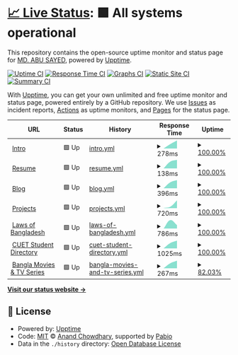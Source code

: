 # [📈 Live Status](https://status.sayed.app): <!--live status--> **🟩 All systems operational**

This repository contains the open-source uptime monitor and status page for [MD. ABU SAYED](https://sayed.page), powered by [Upptime](https://github.com/upptime/upptime).

[![Uptime CI](https://github.com/abusayed0206/status/workflows/Uptime%20CI/badge.svg)](https://github.com/abusayed0206/status/actions?query=workflow%3A%22Uptime+CI%22)
[![Response Time CI](https://github.com/abusayed0206/status/workflows/Response%20Time%20CI/badge.svg)](https://github.com/abusayed0206/status/actions?query=workflow%3A%22Response+Time+CI%22)
[![Graphs CI](https://github.com/abusayed0206/status/workflows/Graphs%20CI/badge.svg)](https://github.com/abusayed0206/status/actions?query=workflow%3A%22Graphs+CI%22)
[![Static Site CI](https://github.com/abusayed0206/status/workflows/Static%20Site%20CI/badge.svg)](https://github.com/abusayed0206/status/actions?query=workflow%3A%22Static+Site+CI%22)
[![Summary CI](https://github.com/abusayed0206/status/workflows/Summary%20CI/badge.svg)](https://github.com/abusayed0206/status/actions?query=workflow%3A%22Summary+CI%22)

With [Upptime](https://upptime.js.org), you can get your own unlimited and free uptime monitor and status page, powered entirely by a GitHub repository. We use [Issues](https://github.com/abusayed0206/status/issues) as incident reports, [Actions](https://github.com/abusayed0206/status/actions) as uptime monitors, and [Pages](https://status.sayed.app) for the status page.

<!--start: status pages-->
<!-- This summary is generated by Upptime (https://github.com/upptime/upptime) -->
<!-- Do not edit this manually, your changes will be overwritten -->
<!-- prettier-ignore -->
| URL | Status | History | Response Time | Uptime |
| --- | ------ | ------- | ------------- | ------ |
| <img alt="" src="https://icons.duckduckgo.com/ip3/sayed.page.ico" height="13"> [Intro](https://sayed.page) | 🟩 Up | [intro.yml](https://github.com/abusayed0206/status/commits/HEAD/history/intro.yml) | <details><summary><img alt="Response time graph" src="./graphs/intro/response-time-week.png" height="20"> 278ms</summary><br><a href="https://status.sayed.app/history/intro"><img alt="Response time 278" src="https://img.shields.io/endpoint?url=https%3A%2F%2Fraw.githubusercontent.com%2Fabusayed0206%2Fstatus%2FHEAD%2Fapi%2Fintro%2Fresponse-time.json"></a><br><a href="https://status.sayed.app/history/intro"><img alt="24-hour response time 278" src="https://img.shields.io/endpoint?url=https%3A%2F%2Fraw.githubusercontent.com%2Fabusayed0206%2Fstatus%2FHEAD%2Fapi%2Fintro%2Fresponse-time-day.json"></a><br><a href="https://status.sayed.app/history/intro"><img alt="7-day response time 278" src="https://img.shields.io/endpoint?url=https%3A%2F%2Fraw.githubusercontent.com%2Fabusayed0206%2Fstatus%2FHEAD%2Fapi%2Fintro%2Fresponse-time-week.json"></a><br><a href="https://status.sayed.app/history/intro"><img alt="30-day response time 278" src="https://img.shields.io/endpoint?url=https%3A%2F%2Fraw.githubusercontent.com%2Fabusayed0206%2Fstatus%2FHEAD%2Fapi%2Fintro%2Fresponse-time-month.json"></a><br><a href="https://status.sayed.app/history/intro"><img alt="1-year response time 278" src="https://img.shields.io/endpoint?url=https%3A%2F%2Fraw.githubusercontent.com%2Fabusayed0206%2Fstatus%2FHEAD%2Fapi%2Fintro%2Fresponse-time-year.json"></a></details> | <details><summary><a href="https://status.sayed.app/history/intro">100.00%</a></summary><a href="https://status.sayed.app/history/intro"><img alt="All-time uptime 100.00%" src="https://img.shields.io/endpoint?url=https%3A%2F%2Fraw.githubusercontent.com%2Fabusayed0206%2Fstatus%2FHEAD%2Fapi%2Fintro%2Fuptime.json"></a><br><a href="https://status.sayed.app/history/intro"><img alt="24-hour uptime 100.00%" src="https://img.shields.io/endpoint?url=https%3A%2F%2Fraw.githubusercontent.com%2Fabusayed0206%2Fstatus%2FHEAD%2Fapi%2Fintro%2Fuptime-day.json"></a><br><a href="https://status.sayed.app/history/intro"><img alt="7-day uptime 100.00%" src="https://img.shields.io/endpoint?url=https%3A%2F%2Fraw.githubusercontent.com%2Fabusayed0206%2Fstatus%2FHEAD%2Fapi%2Fintro%2Fuptime-week.json"></a><br><a href="https://status.sayed.app/history/intro"><img alt="30-day uptime 100.00%" src="https://img.shields.io/endpoint?url=https%3A%2F%2Fraw.githubusercontent.com%2Fabusayed0206%2Fstatus%2FHEAD%2Fapi%2Fintro%2Fuptime-month.json"></a><br><a href="https://status.sayed.app/history/intro"><img alt="1-year uptime 100.00%" src="https://img.shields.io/endpoint?url=https%3A%2F%2Fraw.githubusercontent.com%2Fabusayed0206%2Fstatus%2FHEAD%2Fapi%2Fintro%2Fuptime-year.json"></a></details>
| <img alt="" src="https://icons.duckduckgo.com/ip3/abusayed.dev.ico" height="13"> [Resume](https://abusayed.dev) | 🟩 Up | [resume.yml](https://github.com/abusayed0206/status/commits/HEAD/history/resume.yml) | <details><summary><img alt="Response time graph" src="./graphs/resume/response-time-week.png" height="20"> 138ms</summary><br><a href="https://status.sayed.app/history/resume"><img alt="Response time 138" src="https://img.shields.io/endpoint?url=https%3A%2F%2Fraw.githubusercontent.com%2Fabusayed0206%2Fstatus%2FHEAD%2Fapi%2Fresume%2Fresponse-time.json"></a><br><a href="https://status.sayed.app/history/resume"><img alt="24-hour response time 138" src="https://img.shields.io/endpoint?url=https%3A%2F%2Fraw.githubusercontent.com%2Fabusayed0206%2Fstatus%2FHEAD%2Fapi%2Fresume%2Fresponse-time-day.json"></a><br><a href="https://status.sayed.app/history/resume"><img alt="7-day response time 138" src="https://img.shields.io/endpoint?url=https%3A%2F%2Fraw.githubusercontent.com%2Fabusayed0206%2Fstatus%2FHEAD%2Fapi%2Fresume%2Fresponse-time-week.json"></a><br><a href="https://status.sayed.app/history/resume"><img alt="30-day response time 138" src="https://img.shields.io/endpoint?url=https%3A%2F%2Fraw.githubusercontent.com%2Fabusayed0206%2Fstatus%2FHEAD%2Fapi%2Fresume%2Fresponse-time-month.json"></a><br><a href="https://status.sayed.app/history/resume"><img alt="1-year response time 138" src="https://img.shields.io/endpoint?url=https%3A%2F%2Fraw.githubusercontent.com%2Fabusayed0206%2Fstatus%2FHEAD%2Fapi%2Fresume%2Fresponse-time-year.json"></a></details> | <details><summary><a href="https://status.sayed.app/history/resume">100.00%</a></summary><a href="https://status.sayed.app/history/resume"><img alt="All-time uptime 100.00%" src="https://img.shields.io/endpoint?url=https%3A%2F%2Fraw.githubusercontent.com%2Fabusayed0206%2Fstatus%2FHEAD%2Fapi%2Fresume%2Fuptime.json"></a><br><a href="https://status.sayed.app/history/resume"><img alt="24-hour uptime 100.00%" src="https://img.shields.io/endpoint?url=https%3A%2F%2Fraw.githubusercontent.com%2Fabusayed0206%2Fstatus%2FHEAD%2Fapi%2Fresume%2Fuptime-day.json"></a><br><a href="https://status.sayed.app/history/resume"><img alt="7-day uptime 100.00%" src="https://img.shields.io/endpoint?url=https%3A%2F%2Fraw.githubusercontent.com%2Fabusayed0206%2Fstatus%2FHEAD%2Fapi%2Fresume%2Fuptime-week.json"></a><br><a href="https://status.sayed.app/history/resume"><img alt="30-day uptime 100.00%" src="https://img.shields.io/endpoint?url=https%3A%2F%2Fraw.githubusercontent.com%2Fabusayed0206%2Fstatus%2FHEAD%2Fapi%2Fresume%2Fuptime-month.json"></a><br><a href="https://status.sayed.app/history/resume"><img alt="1-year uptime 100.00%" src="https://img.shields.io/endpoint?url=https%3A%2F%2Fraw.githubusercontent.com%2Fabusayed0206%2Fstatus%2FHEAD%2Fapi%2Fresume%2Fuptime-year.json"></a></details>
| <img alt="" src="https://icons.duckduckgo.com/ip3/blog.abusayed.dev.ico" height="13"> [Blog](https://blog.abusayed.dev/) | 🟩 Up | [blog.yml](https://github.com/abusayed0206/status/commits/HEAD/history/blog.yml) | <details><summary><img alt="Response time graph" src="./graphs/blog/response-time-week.png" height="20"> 396ms</summary><br><a href="https://status.sayed.app/history/blog"><img alt="Response time 396" src="https://img.shields.io/endpoint?url=https%3A%2F%2Fraw.githubusercontent.com%2Fabusayed0206%2Fstatus%2FHEAD%2Fapi%2Fblog%2Fresponse-time.json"></a><br><a href="https://status.sayed.app/history/blog"><img alt="24-hour response time 396" src="https://img.shields.io/endpoint?url=https%3A%2F%2Fraw.githubusercontent.com%2Fabusayed0206%2Fstatus%2FHEAD%2Fapi%2Fblog%2Fresponse-time-day.json"></a><br><a href="https://status.sayed.app/history/blog"><img alt="7-day response time 396" src="https://img.shields.io/endpoint?url=https%3A%2F%2Fraw.githubusercontent.com%2Fabusayed0206%2Fstatus%2FHEAD%2Fapi%2Fblog%2Fresponse-time-week.json"></a><br><a href="https://status.sayed.app/history/blog"><img alt="30-day response time 396" src="https://img.shields.io/endpoint?url=https%3A%2F%2Fraw.githubusercontent.com%2Fabusayed0206%2Fstatus%2FHEAD%2Fapi%2Fblog%2Fresponse-time-month.json"></a><br><a href="https://status.sayed.app/history/blog"><img alt="1-year response time 396" src="https://img.shields.io/endpoint?url=https%3A%2F%2Fraw.githubusercontent.com%2Fabusayed0206%2Fstatus%2FHEAD%2Fapi%2Fblog%2Fresponse-time-year.json"></a></details> | <details><summary><a href="https://status.sayed.app/history/blog">100.00%</a></summary><a href="https://status.sayed.app/history/blog"><img alt="All-time uptime 100.00%" src="https://img.shields.io/endpoint?url=https%3A%2F%2Fraw.githubusercontent.com%2Fabusayed0206%2Fstatus%2FHEAD%2Fapi%2Fblog%2Fuptime.json"></a><br><a href="https://status.sayed.app/history/blog"><img alt="24-hour uptime 100.00%" src="https://img.shields.io/endpoint?url=https%3A%2F%2Fraw.githubusercontent.com%2Fabusayed0206%2Fstatus%2FHEAD%2Fapi%2Fblog%2Fuptime-day.json"></a><br><a href="https://status.sayed.app/history/blog"><img alt="7-day uptime 100.00%" src="https://img.shields.io/endpoint?url=https%3A%2F%2Fraw.githubusercontent.com%2Fabusayed0206%2Fstatus%2FHEAD%2Fapi%2Fblog%2Fuptime-week.json"></a><br><a href="https://status.sayed.app/history/blog"><img alt="30-day uptime 100.00%" src="https://img.shields.io/endpoint?url=https%3A%2F%2Fraw.githubusercontent.com%2Fabusayed0206%2Fstatus%2FHEAD%2Fapi%2Fblog%2Fuptime-month.json"></a><br><a href="https://status.sayed.app/history/blog"><img alt="1-year uptime 100.00%" src="https://img.shields.io/endpoint?url=https%3A%2F%2Fraw.githubusercontent.com%2Fabusayed0206%2Fstatus%2FHEAD%2Fapi%2Fblog%2Fuptime-year.json"></a></details>
| <img alt="" src="https://icons.duckduckgo.com/ip3/sayed.app.ico" height="13"> [Projects](https://sayed.app) | 🟩 Up | [projects.yml](https://github.com/abusayed0206/status/commits/HEAD/history/projects.yml) | <details><summary><img alt="Response time graph" src="./graphs/projects/response-time-week.png" height="20"> 720ms</summary><br><a href="https://status.sayed.app/history/projects"><img alt="Response time 720" src="https://img.shields.io/endpoint?url=https%3A%2F%2Fraw.githubusercontent.com%2Fabusayed0206%2Fstatus%2FHEAD%2Fapi%2Fprojects%2Fresponse-time.json"></a><br><a href="https://status.sayed.app/history/projects"><img alt="24-hour response time 720" src="https://img.shields.io/endpoint?url=https%3A%2F%2Fraw.githubusercontent.com%2Fabusayed0206%2Fstatus%2FHEAD%2Fapi%2Fprojects%2Fresponse-time-day.json"></a><br><a href="https://status.sayed.app/history/projects"><img alt="7-day response time 720" src="https://img.shields.io/endpoint?url=https%3A%2F%2Fraw.githubusercontent.com%2Fabusayed0206%2Fstatus%2FHEAD%2Fapi%2Fprojects%2Fresponse-time-week.json"></a><br><a href="https://status.sayed.app/history/projects"><img alt="30-day response time 720" src="https://img.shields.io/endpoint?url=https%3A%2F%2Fraw.githubusercontent.com%2Fabusayed0206%2Fstatus%2FHEAD%2Fapi%2Fprojects%2Fresponse-time-month.json"></a><br><a href="https://status.sayed.app/history/projects"><img alt="1-year response time 720" src="https://img.shields.io/endpoint?url=https%3A%2F%2Fraw.githubusercontent.com%2Fabusayed0206%2Fstatus%2FHEAD%2Fapi%2Fprojects%2Fresponse-time-year.json"></a></details> | <details><summary><a href="https://status.sayed.app/history/projects">100.00%</a></summary><a href="https://status.sayed.app/history/projects"><img alt="All-time uptime 100.00%" src="https://img.shields.io/endpoint?url=https%3A%2F%2Fraw.githubusercontent.com%2Fabusayed0206%2Fstatus%2FHEAD%2Fapi%2Fprojects%2Fuptime.json"></a><br><a href="https://status.sayed.app/history/projects"><img alt="24-hour uptime 100.00%" src="https://img.shields.io/endpoint?url=https%3A%2F%2Fraw.githubusercontent.com%2Fabusayed0206%2Fstatus%2FHEAD%2Fapi%2Fprojects%2Fuptime-day.json"></a><br><a href="https://status.sayed.app/history/projects"><img alt="7-day uptime 100.00%" src="https://img.shields.io/endpoint?url=https%3A%2F%2Fraw.githubusercontent.com%2Fabusayed0206%2Fstatus%2FHEAD%2Fapi%2Fprojects%2Fuptime-week.json"></a><br><a href="https://status.sayed.app/history/projects"><img alt="30-day uptime 100.00%" src="https://img.shields.io/endpoint?url=https%3A%2F%2Fraw.githubusercontent.com%2Fabusayed0206%2Fstatus%2FHEAD%2Fapi%2Fprojects%2Fuptime-month.json"></a><br><a href="https://status.sayed.app/history/projects"><img alt="1-year uptime 100.00%" src="https://img.shields.io/endpoint?url=https%3A%2F%2Fraw.githubusercontent.com%2Fabusayed0206%2Fstatus%2FHEAD%2Fapi%2Fprojects%2Fuptime-year.json"></a></details>
| <img alt="" src="https://icons.duckduckgo.com/ip3/laws.sayed.app.ico" height="13"> [Laws of Bangladesh](https://laws.sayed.app) | 🟩 Up | [laws-of-bangladesh.yml](https://github.com/abusayed0206/status/commits/HEAD/history/laws-of-bangladesh.yml) | <details><summary><img alt="Response time graph" src="./graphs/laws-of-bangladesh/response-time-week.png" height="20"> 786ms</summary><br><a href="https://status.sayed.app/history/laws-of-bangladesh"><img alt="Response time 786" src="https://img.shields.io/endpoint?url=https%3A%2F%2Fraw.githubusercontent.com%2Fabusayed0206%2Fstatus%2FHEAD%2Fapi%2Flaws-of-bangladesh%2Fresponse-time.json"></a><br><a href="https://status.sayed.app/history/laws-of-bangladesh"><img alt="24-hour response time 786" src="https://img.shields.io/endpoint?url=https%3A%2F%2Fraw.githubusercontent.com%2Fabusayed0206%2Fstatus%2FHEAD%2Fapi%2Flaws-of-bangladesh%2Fresponse-time-day.json"></a><br><a href="https://status.sayed.app/history/laws-of-bangladesh"><img alt="7-day response time 786" src="https://img.shields.io/endpoint?url=https%3A%2F%2Fraw.githubusercontent.com%2Fabusayed0206%2Fstatus%2FHEAD%2Fapi%2Flaws-of-bangladesh%2Fresponse-time-week.json"></a><br><a href="https://status.sayed.app/history/laws-of-bangladesh"><img alt="30-day response time 786" src="https://img.shields.io/endpoint?url=https%3A%2F%2Fraw.githubusercontent.com%2Fabusayed0206%2Fstatus%2FHEAD%2Fapi%2Flaws-of-bangladesh%2Fresponse-time-month.json"></a><br><a href="https://status.sayed.app/history/laws-of-bangladesh"><img alt="1-year response time 786" src="https://img.shields.io/endpoint?url=https%3A%2F%2Fraw.githubusercontent.com%2Fabusayed0206%2Fstatus%2FHEAD%2Fapi%2Flaws-of-bangladesh%2Fresponse-time-year.json"></a></details> | <details><summary><a href="https://status.sayed.app/history/laws-of-bangladesh">100.00%</a></summary><a href="https://status.sayed.app/history/laws-of-bangladesh"><img alt="All-time uptime 100.00%" src="https://img.shields.io/endpoint?url=https%3A%2F%2Fraw.githubusercontent.com%2Fabusayed0206%2Fstatus%2FHEAD%2Fapi%2Flaws-of-bangladesh%2Fuptime.json"></a><br><a href="https://status.sayed.app/history/laws-of-bangladesh"><img alt="24-hour uptime 100.00%" src="https://img.shields.io/endpoint?url=https%3A%2F%2Fraw.githubusercontent.com%2Fabusayed0206%2Fstatus%2FHEAD%2Fapi%2Flaws-of-bangladesh%2Fuptime-day.json"></a><br><a href="https://status.sayed.app/history/laws-of-bangladesh"><img alt="7-day uptime 100.00%" src="https://img.shields.io/endpoint?url=https%3A%2F%2Fraw.githubusercontent.com%2Fabusayed0206%2Fstatus%2FHEAD%2Fapi%2Flaws-of-bangladesh%2Fuptime-week.json"></a><br><a href="https://status.sayed.app/history/laws-of-bangladesh"><img alt="30-day uptime 100.00%" src="https://img.shields.io/endpoint?url=https%3A%2F%2Fraw.githubusercontent.com%2Fabusayed0206%2Fstatus%2FHEAD%2Fapi%2Flaws-of-bangladesh%2Fuptime-month.json"></a><br><a href="https://status.sayed.app/history/laws-of-bangladesh"><img alt="1-year uptime 100.00%" src="https://img.shields.io/endpoint?url=https%3A%2F%2Fraw.githubusercontent.com%2Fabusayed0206%2Fstatus%2FHEAD%2Fapi%2Flaws-of-bangladesh%2Fuptime-year.json"></a></details>
| <img alt="" src="https://icons.duckduckgo.com/ip3/cuet.sayed.app.ico" height="13"> [CUET Student Directory](https://cuet.sayed.app) | 🟩 Up | [cuet-student-directory.yml](https://github.com/abusayed0206/status/commits/HEAD/history/cuet-student-directory.yml) | <details><summary><img alt="Response time graph" src="./graphs/cuet-student-directory/response-time-week.png" height="20"> 1025ms</summary><br><a href="https://status.sayed.app/history/cuet-student-directory"><img alt="Response time 1025" src="https://img.shields.io/endpoint?url=https%3A%2F%2Fraw.githubusercontent.com%2Fabusayed0206%2Fstatus%2FHEAD%2Fapi%2Fcuet-student-directory%2Fresponse-time.json"></a><br><a href="https://status.sayed.app/history/cuet-student-directory"><img alt="24-hour response time 1025" src="https://img.shields.io/endpoint?url=https%3A%2F%2Fraw.githubusercontent.com%2Fabusayed0206%2Fstatus%2FHEAD%2Fapi%2Fcuet-student-directory%2Fresponse-time-day.json"></a><br><a href="https://status.sayed.app/history/cuet-student-directory"><img alt="7-day response time 1025" src="https://img.shields.io/endpoint?url=https%3A%2F%2Fraw.githubusercontent.com%2Fabusayed0206%2Fstatus%2FHEAD%2Fapi%2Fcuet-student-directory%2Fresponse-time-week.json"></a><br><a href="https://status.sayed.app/history/cuet-student-directory"><img alt="30-day response time 1025" src="https://img.shields.io/endpoint?url=https%3A%2F%2Fraw.githubusercontent.com%2Fabusayed0206%2Fstatus%2FHEAD%2Fapi%2Fcuet-student-directory%2Fresponse-time-month.json"></a><br><a href="https://status.sayed.app/history/cuet-student-directory"><img alt="1-year response time 1025" src="https://img.shields.io/endpoint?url=https%3A%2F%2Fraw.githubusercontent.com%2Fabusayed0206%2Fstatus%2FHEAD%2Fapi%2Fcuet-student-directory%2Fresponse-time-year.json"></a></details> | <details><summary><a href="https://status.sayed.app/history/cuet-student-directory">100.00%</a></summary><a href="https://status.sayed.app/history/cuet-student-directory"><img alt="All-time uptime 100.00%" src="https://img.shields.io/endpoint?url=https%3A%2F%2Fraw.githubusercontent.com%2Fabusayed0206%2Fstatus%2FHEAD%2Fapi%2Fcuet-student-directory%2Fuptime.json"></a><br><a href="https://status.sayed.app/history/cuet-student-directory"><img alt="24-hour uptime 100.00%" src="https://img.shields.io/endpoint?url=https%3A%2F%2Fraw.githubusercontent.com%2Fabusayed0206%2Fstatus%2FHEAD%2Fapi%2Fcuet-student-directory%2Fuptime-day.json"></a><br><a href="https://status.sayed.app/history/cuet-student-directory"><img alt="7-day uptime 100.00%" src="https://img.shields.io/endpoint?url=https%3A%2F%2Fraw.githubusercontent.com%2Fabusayed0206%2Fstatus%2FHEAD%2Fapi%2Fcuet-student-directory%2Fuptime-week.json"></a><br><a href="https://status.sayed.app/history/cuet-student-directory"><img alt="30-day uptime 100.00%" src="https://img.shields.io/endpoint?url=https%3A%2F%2Fraw.githubusercontent.com%2Fabusayed0206%2Fstatus%2FHEAD%2Fapi%2Fcuet-student-directory%2Fuptime-month.json"></a><br><a href="https://status.sayed.app/history/cuet-student-directory"><img alt="1-year uptime 100.00%" src="https://img.shields.io/endpoint?url=https%3A%2F%2Fraw.githubusercontent.com%2Fabusayed0206%2Fstatus%2FHEAD%2Fapi%2Fcuet-student-directory%2Fuptime-year.json"></a></details>
| <img alt="" src="https://icons.duckduckgo.com/ip3/movies.sayed.app.ico" height="13"> [Bangla Movies & TV Series](https://movies.sayed.app) | 🟩 Up | [bangla-movies-and-tv-series.yml](https://github.com/abusayed0206/status/commits/HEAD/history/bangla-movies-and-tv-series.yml) | <details><summary><img alt="Response time graph" src="./graphs/bangla-movies-and-tv-series/response-time-week.png" height="20"> 267ms</summary><br><a href="https://status.sayed.app/history/bangla-movies-and-tv-series"><img alt="Response time 267" src="https://img.shields.io/endpoint?url=https%3A%2F%2Fraw.githubusercontent.com%2Fabusayed0206%2Fstatus%2FHEAD%2Fapi%2Fbangla-movies-and-tv-series%2Fresponse-time.json"></a><br><a href="https://status.sayed.app/history/bangla-movies-and-tv-series"><img alt="24-hour response time 267" src="https://img.shields.io/endpoint?url=https%3A%2F%2Fraw.githubusercontent.com%2Fabusayed0206%2Fstatus%2FHEAD%2Fapi%2Fbangla-movies-and-tv-series%2Fresponse-time-day.json"></a><br><a href="https://status.sayed.app/history/bangla-movies-and-tv-series"><img alt="7-day response time 267" src="https://img.shields.io/endpoint?url=https%3A%2F%2Fraw.githubusercontent.com%2Fabusayed0206%2Fstatus%2FHEAD%2Fapi%2Fbangla-movies-and-tv-series%2Fresponse-time-week.json"></a><br><a href="https://status.sayed.app/history/bangla-movies-and-tv-series"><img alt="30-day response time 267" src="https://img.shields.io/endpoint?url=https%3A%2F%2Fraw.githubusercontent.com%2Fabusayed0206%2Fstatus%2FHEAD%2Fapi%2Fbangla-movies-and-tv-series%2Fresponse-time-month.json"></a><br><a href="https://status.sayed.app/history/bangla-movies-and-tv-series"><img alt="1-year response time 267" src="https://img.shields.io/endpoint?url=https%3A%2F%2Fraw.githubusercontent.com%2Fabusayed0206%2Fstatus%2FHEAD%2Fapi%2Fbangla-movies-and-tv-series%2Fresponse-time-year.json"></a></details> | <details><summary><a href="https://status.sayed.app/history/bangla-movies-and-tv-series">82.03%</a></summary><a href="https://status.sayed.app/history/bangla-movies-and-tv-series"><img alt="All-time uptime 82.03%" src="https://img.shields.io/endpoint?url=https%3A%2F%2Fraw.githubusercontent.com%2Fabusayed0206%2Fstatus%2FHEAD%2Fapi%2Fbangla-movies-and-tv-series%2Fuptime.json"></a><br><a href="https://status.sayed.app/history/bangla-movies-and-tv-series"><img alt="24-hour uptime 82.03%" src="https://img.shields.io/endpoint?url=https%3A%2F%2Fraw.githubusercontent.com%2Fabusayed0206%2Fstatus%2FHEAD%2Fapi%2Fbangla-movies-and-tv-series%2Fuptime-day.json"></a><br><a href="https://status.sayed.app/history/bangla-movies-and-tv-series"><img alt="7-day uptime 82.03%" src="https://img.shields.io/endpoint?url=https%3A%2F%2Fraw.githubusercontent.com%2Fabusayed0206%2Fstatus%2FHEAD%2Fapi%2Fbangla-movies-and-tv-series%2Fuptime-week.json"></a><br><a href="https://status.sayed.app/history/bangla-movies-and-tv-series"><img alt="30-day uptime 82.03%" src="https://img.shields.io/endpoint?url=https%3A%2F%2Fraw.githubusercontent.com%2Fabusayed0206%2Fstatus%2FHEAD%2Fapi%2Fbangla-movies-and-tv-series%2Fuptime-month.json"></a><br><a href="https://status.sayed.app/history/bangla-movies-and-tv-series"><img alt="1-year uptime 82.03%" src="https://img.shields.io/endpoint?url=https%3A%2F%2Fraw.githubusercontent.com%2Fabusayed0206%2Fstatus%2FHEAD%2Fapi%2Fbangla-movies-and-tv-series%2Fuptime-year.json"></a></details>

<!--end: status pages-->

[**Visit our status website →**](https://status.sayed.app)

## 📄 License

- Powered by: [Upptime](https://github.com/upptime/upptime)
- Code: [MIT](./LICENSE) © [Anand Chowdhary](https://anandchowdhary.com), supported by [Pabio](https://pabio.com)
- Data in the `./history` directory: [Open Database License](https://opendatacommons.org/licenses/odbl/1-0/)
